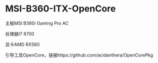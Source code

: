 # MSI-B360-ITX-OpenCore
<p>主板MSI B360i Gaming Pro AC</p>
<p>处理器I7 8700</p>
<p>显卡AMD RX560</p>
<p>引导工具OpenCore，链接https://github.com/acidanthera/OpenCorePkg</p>

